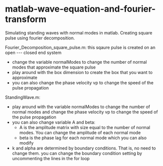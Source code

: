 # matlab-wave-equation-and-fourier-transform
Simulating standing waves with normal modes in matlab. Creating square pulse using fourier decomposition.


Fourier_Decomposition_square_pulse.m:   this sqaure pulse is created on an open --- closed end system
- change the variable normalModes to change the number of normal modes that approximate the square pulse
- play around with the box dimension to create the box that you want to approximate
- you can also change the phase velocity vp to change the speed of the pulse propagation

StandingWave.m: 
- play around with the variable normalModes to change the number of normal modes and change the phase velocity vp to change the speed of the pulse propagation
- you can also change variable A and beta:
    - A is the amplitude matrix with size equal to the number of normal modes. You can change the amplitude of each normal mode
    - beta is the phase lag for each normal mode which you can also modify
- k and alpha are determined by boundary conditions. That is, no need to change them. you can change the boundary condition setting by uncommenting the lines in the for loop
